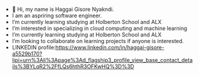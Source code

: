 - 👋 Hi, my name is Haggai Gisore Nyakndi.
- I am an aspriring software engineer.
- I’m currently learning studying at Holberton School and ALX
- I’m interested in specializing in cloud computing and machine learning
- I’m currently learning studying at Holberton School and ALX
- I’m looking to collaborate on learning projects if anyone is interested.
- LINKEDIN profile:https://www.linkedin.com/in/haggai-gisore-a5529b170?lipi=urn%3Ali%3Apage%3Ad_flagship3_profile_view_base_contact_details%3BYLqR2%2FfLQs6hthR3OFKwHQ%3D%3D 

<!---
See YA
--->
